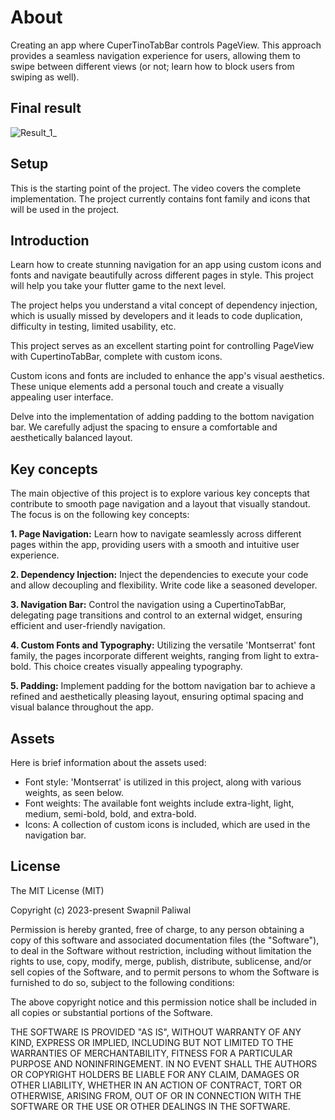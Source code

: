 # About

Creating an app where CuperTinoTabBar controls PageView. This approach provides a seamless
navigation experience for users, allowing them to swipe between different views (or not;
learn how to block users from swiping as well).

## Final result

![Result_1_](https://github.com/swapnilpaliwal-sd/navigation_bar_start/assets/78632212/c1d34b9f-1eab-4c4c-90ef-4d753cc164bd)

## Setup

This is the starting point of the project. The video covers the complete implementation.
The project currently contains font family and icons that will be used in the project.

## Introduction

Learn how to create stunning navigation for an app using custom icons and fonts and navigate
beautifully across different pages in style. This project will help you take your flutter game
to the next level.

The project helps you understand a vital concept of dependency injection, which is usually missed
by developers and it leads to code duplication, difficulty in testing, limited usability, etc.

This project serves as an excellent starting point for controlling PageView with CupertinoTabBar,
complete with custom icons.

Custom icons and fonts are included to enhance the app's visual aesthetics.
These unique elements add a personal touch and create a visually appealing user interface.

Delve into the implementation of adding padding to the bottom navigation bar.
We carefully adjust the spacing to ensure a comfortable and aesthetically balanced layout.

## Key concepts

The main objective of this project is to explore various key concepts that
contribute to smooth page navigation and a layout that visually standout.
The focus is on the following key concepts:

**1. Page Navigation:** Learn how to navigate seamlessly across different pages within the app,
providing users with a smooth and intuitive user experience.

**2. Dependency Injection:** Inject the dependencies to execute your code and allow decoupling and
flexibility. Write code like a seasoned developer.

**3. Navigation Bar:** Control the navigation using a CupertinoTabBar, delegating page transitions
and control to an external widget, ensuring efficient and user-friendly navigation.

**4. Custom Fonts and Typography:** Utilizing the versatile 'Montserrat' font family, the pages
incorporate different weights, ranging from light to extra-bold.
This choice creates visually appealing typography.

**5. Padding:** Implement padding for the bottom navigation bar to achieve a refined and
aesthetically pleasing layout, ensuring optimal spacing and visual balance throughout the app.

## Assets

Here is brief information about the assets used:
- Font style: 'Montserrat' is utilized in this project, along with various weights, as seen below.
- Font weights: The available font weights include extra-light, light, medium, semi-bold, bold, and
  extra-bold.
- Icons: A collection of custom icons is included, which are used in the navigation bar.


## License

The MIT License (MIT)

Copyright (c) 2023-present Swapnil Paliwal

Permission is hereby granted, free of charge, to any person obtaining a copy
of this software and associated documentation files (the "Software"), to deal
in the Software without restriction, including without limitation the rights
to use, copy, modify, merge, publish, distribute, sublicense, and/or sell
copies of the Software, and to permit persons to whom the Software is
furnished to do so, subject to the following conditions:

The above copyright notice and this permission notice shall be included in all
copies or substantial portions of the Software.

THE SOFTWARE IS PROVIDED "AS IS", WITHOUT WARRANTY OF ANY KIND, EXPRESS OR
IMPLIED, INCLUDING BUT NOT LIMITED TO THE WARRANTIES OF MERCHANTABILITY,
FITNESS FOR A PARTICULAR PURPOSE AND NONINFRINGEMENT. IN NO EVENT SHALL THE
AUTHORS OR COPYRIGHT HOLDERS BE LIABLE FOR ANY CLAIM, DAMAGES OR OTHER
LIABILITY, WHETHER IN AN ACTION OF CONTRACT, TORT OR OTHERWISE, ARISING FROM,
OUT OF OR IN CONNECTION WITH THE SOFTWARE OR THE USE OR OTHER DEALINGS IN THE
SOFTWARE.
